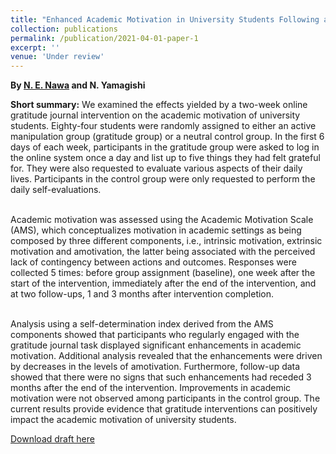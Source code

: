 ```yaml
---
title: "Enhanced Academic Motivation in University Students Following a Two-week Online Gratitude Journal Intervention"
collection: publications
permalink: /publication/2021-04-01-paper-1
excerpt: ''
venue: 'Under review'
---
```


<b>By <a href="https://eijinawa.github.io">N. E. Nawa</a> and N. Yamagishi</b>

<b>Short summary:</b> We examined the effects yielded by a two-week
online gratitude journal intervention on the academic motivation of
university students. Eighty-four students were randomly assigned to
either an active manipulation group (gratitude group) or a neutral
control group. In the first 6 days of each week, participants in the
gratitude group were asked to log in the online system once a day and
list up to five things they had felt grateful for. They were also
requested to evaluate various aspects of their daily
lives. Participants in the control group were only requested to
perform the daily self-evaluations.

<br>Academic motivation was assessed
using the Academic Motivation Scale (AMS), which conceptualizes
motivation in academic settings as being composed by three different
components, i.e., intrinsic motivation, extrinsic motivation and
amotivation, the latter being associated with the perceived lack of
contingency between actions and outcomes. Responses were collected 5
times: before group assignment (baseline), one week after the start of
the intervention, immediately after the end of the intervention, and
at two follow-ups, 1 and 3 months after intervention completion.

<br>Analysis using a self-determination index derived from the AMS
components showed that participants who regularly engaged with the
gratitude journal task displayed significant enhancements in academic
motivation. Additional analysis revealed that the enhancements were
driven by decreases in the levels of amotivation. Furthermore,
follow-up data showed that there were no signs that such enhancements
had receded 3 months after the end of the intervention. Improvements
in academic motivation were not observed among participants in the
control group. The current results provide evidence that gratitude
interventions can positively impact the academic motivation of
university students.

[Download draft here](http://eijinawa.github.io/files/paper-2021-04-01.pdf)

